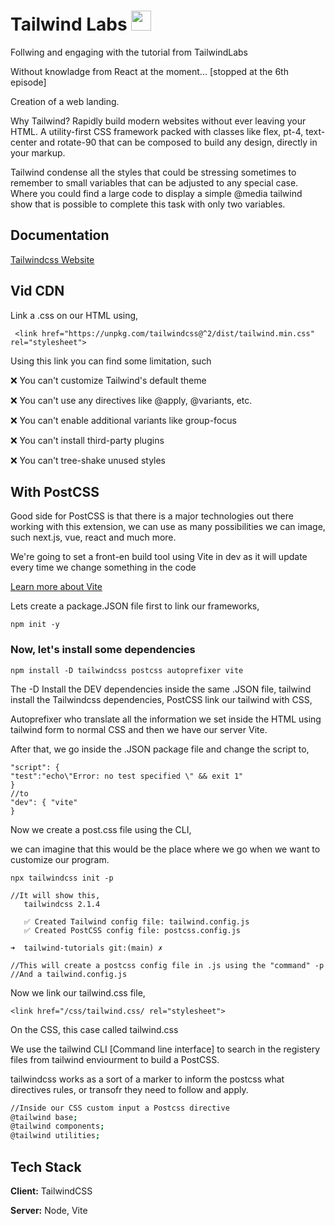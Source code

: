 # Tailwind Labs  <img src="https://tailwindcss.com/_next/static/media/tailwindcss-mark.cb8046c163f77190406dfbf4dec89848.svg" alt="" width="32"/> 



Follwing and engaging with the tutorial from TailwindLabs

Without knowladge from React at the moment... [stopped at the 6th episode]

Creation of a web landing.

Why Tailwind?
Rapidly build modern websites without ever leaving your HTML.
A utility-first CSS framework packed with classes like flex, pt-4, text-center and rotate-90 that can be composed to build any design, directly in your markup.

Tailwind condense all the styles that could be stressing sometimes to remember to small variables that can be adjusted to any special case.
Where you could find a large code to display a simple @media tailwind show that is possible to complete this task with only two variables.


## Documentation

[Tailwindcss Website](https://tailwindcss.com)


  
## Vid CDN

Link a .css on our HTML using,
```
 <link href="https://unpkg.com/tailwindcss@^2/dist/tailwind.min.css" rel="stylesheet">

```

Using this link you can find some limitation, such 

❌ You can't customize Tailwind's default theme

❌ You can't use any directives like @apply, @variants, etc.

❌ You can't enable additional variants like group-focus

❌ You can't install third-party plugins

❌ You can't tree-shake unused styles


## With PostCSS


Good side for PostCSS is that there is a major technologies out there working with this extension, we can use as many possibilities we can image, such next.js, vue, react and much more. 

We're going to set a front-en build tool using Vite in dev as it will update every time we change something in the code 

[Learn more about Vite](https://vitejs.dev/)

Lets create a package.JSON file first to link our frameworks,

```
npm init -y
```

### Now, let's install some dependencies

```
npm install -D tailwindcss postcss autoprefixer vite

```
The -D Install the DEV dependencies inside the same .JSON file, tailwind install the Tailwindcss dependencies, PostCSS link our tailwind with CSS,

Autoprefixer who translate all the information we set inside the HTML using tailwind form to normal CSS and then we have our server Vite.

After that, we go inside the .JSON package file and change the script to,

```
"script": {
"test":"echo\"Error: no test specified \" && exit 1"
}
//to 
"dev": { "vite"
}
```

Now we create a post.css file using the CLI,

we can imagine that this would be the place where we go when we want to customize our program. 

```
npx tailwindcss init -p
```
```
//It will show this,
   tailwindcss 2.1.4
  
   ✅ Created Tailwind config file: tailwind.config.js
   ✅ Created PostCSS config file: postcss.config.js
  
➜  tailwind-tutorials git:(main) ✗  

//This will create a postcss config file in .js using the "command" -p
//And a tailwind.config.js
```

Now we link our tailwind.css file,
```
<link href="/css/tailwind.css/ rel="stylesheet">
```
On the CSS, this case called tailwind.css

We use the tailwind CLI [Command line interface] to search in the registery files from tailwind enviourment to build a PostCSS.

tailwindcss works as a sort of a marker to inform the postcss what directives rules, or transofr they need to follow and apply.

```bash
//Inside our CSS custom input a Postcss directive
@tailwind base;
@tailwind components;
@tailwind utilities;
```


## Tech Stack

**Client:** TailwindCSS

**Server:** Node, Vite



  
